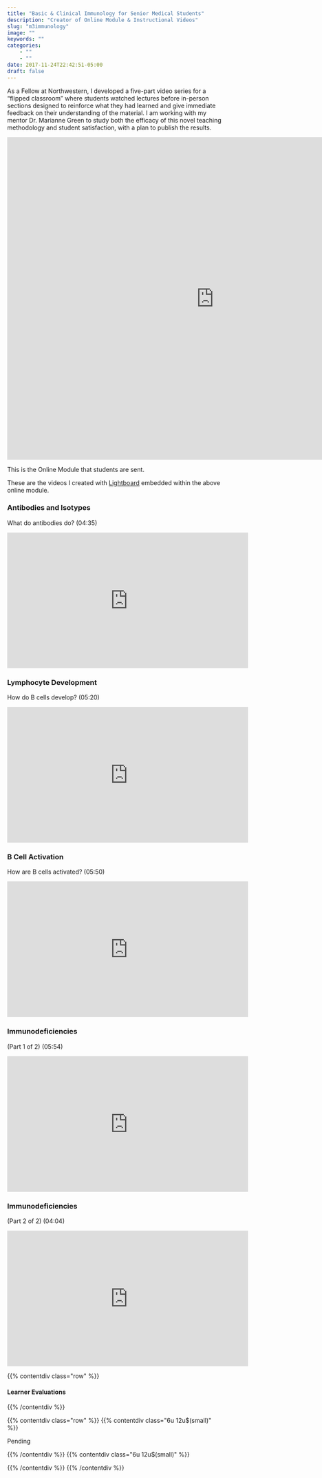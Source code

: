 ```yaml
---
title: "Basic & Clinical Immunology for Senior Medical Students"
description: "Creator of Online Module & Instructional Videos"
slug: "m3immunology"
image: ""
keywords: ""
categories:
    - ""
    - ""
date: 2017-11-24T22:42:51-05:00
draft: false
---
```



As a Fellow at Northwestern, I developed a five-part video series for a “flipped classroom” where students watched lectures before in-person sections designed to reinforce what they had learned and give immediate feedback on their understanding of the material. I am working with my mentor Dr. Marianne Green to study both the efficacy of this novel teaching methodology and student satisfaction, with a plan to publish the results.


<iframe src="https://docs.google.com/presentation/d/e/2PACX-1vRcdeA8-p997RQ-9xhWubaveVpXDxm_0boDWD1tZsfYq4MQfXt-pV-a5NzwcGXrCKkXv2OfHJNIKnwO/embed?start=false&loop=false&delayms=3000" frameborder="0" width="960" height="749" allowfullscreen="true" mozallowfullscreen="true" webkitallowfullscreen="true"></iframe>

This is the Online Module that students are sent.

These are the videos I created with [Lightboard](http://lightboard.info/) embedded within the above online module.

### Antibodies and Isotypes
What do antibodies do? (04:35)

<iframe width="560" height="315" src="https://www.youtube.com/embed/clcMj25T518?rel=0" frameborder="0" allowfullscreen></iframe>

### Lymphocyte Development
How do B cells develop? (05:20)

<iframe width="560" height="315" src="https://www.youtube.com/embed/FMBjJfaiIzw?rel=0" frameborder="0" allowfullscreen></iframe>

### B Cell Activation
How are B cells activated? (05:50)

<iframe width="560" height="315" src="https://www.youtube.com/embed/Kdq3nh9p2i8" frameborder="0" allowfullscreen></iframe>

### Immunodeficiencies
(Part 1 of 2) (05:54)

<iframe width="560" height="315" src="https://www.youtube.com/embed/HPlOgSZAIY0" frameborder="0" allowfullscreen></iframe>

### Immunodeficiencies
(Part 2 of 2) (04:04)

<iframe width="560" height="315" src="https://www.youtube.com/embed/H0YfGxEPL4o" frameborder="0" allowfullscreen></iframe>

{{% contentdiv class="row" %}}

#### Learner Evaluations

{{% /contentdiv %}}

{{% contentdiv class="row" %}}
{{% contentdiv class="6u 12u$(small)" %}}

Pending

{{% /contentdiv %}}
{{% contentdiv class="6u 12u$(small)" %}}



{{% /contentdiv %}}
{{% /contentdiv %}}

